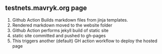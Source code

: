## testnets.mavryk.org page

1. Github Action Builds markdown files from jinja templates.
1. Rendered markdown moved to the website folder
1. Github Action performs jekyll build of static site
1. static site committed and pushed to gh-pages
1. This triggers another (default) GH action workflow to deploy the hosted page

